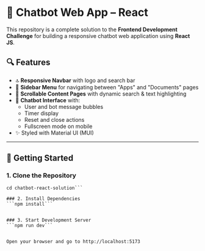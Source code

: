 # 💬 Chatbot Web App – React

This repository is a complete solution to the **Frontend Development Challenge** for building a responsive chatbot web application using **React JS**.

## 🔍 Features

- 🔝 **Responsive Navbar** with logo and search bar
- 📂 **Sidebar Menu** for navigating between "Apps" and "Documents" pages
- 📄 **Scrollable Content Pages** with dynamic search & text highlighting
- 🤖 **Chatbot Interface** with:
  - User and bot message bubbles
  - Timer display
  - Reset and close actions
  - Fullscreen mode on mobile
- ✨ Styled with Material UI (MUI)

---

## 🚀 Getting Started

### 1. Clone the Repository

```git clone https://github.com/your-username/chatbot-react-solution.git
cd chatbot-react-solution```

### 2. Install Dependencies
```npm install```


### 3. Start Development Server
```npm run dev```


Open your browser and go to http://localhost:5173
